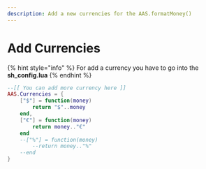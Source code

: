 ```yaml
---
description: Add a new currencies for the AAS.formatMoney()
---
```


# Add Currencies

{% hint style="info" %}
For add a currency you have to go into the **sh\_config.lua**
{% endhint %}

```lua
--[[ You can add more currency here ]]
AAS.Currencies = {
    ["$"] = function(money)
        return "$"..money
    end,
    ["€"] = function(money)
        return money.."€"
    end
    --["%"] = function(money)
        --return money.."%"
    --end
}
```



